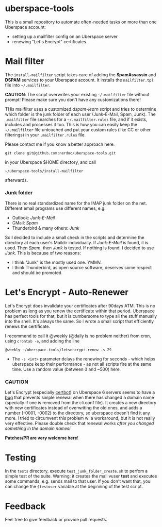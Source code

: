 # uberspace-tools

This is a small repository to automate often-needed tasks on more than one Uberspace account:

* setting up a mailfilter config on an Uberspace server
* renewing "Let's Encrypt" certificates

# Mail filter
The `install-mailfilter` script takes care of adding the **SpamAssassin** and **DSPAM** services to your Uberspace account. It installs the `mailfilter.tpl` file into `~/.mailfilter`.

**CAUTION**: The script overwrites your existing `~/.mailfilter` file without prompt! Please make sure you don't have any customizations there!

THis mailfilter uses a customized *dspam-learn* script and tries to determine which folder is the junk folder of each user (Junk-E-Mail, Spam, Junk). The `.mailfilter` file searches for a `~/.mailfilter.rules` file, and if it exists, includes and processes it too. This is how you can easily keep the `~/.mailfilter` file untouched and put your custom rules (like CC or other filterings) in your `.mailfilter.rules` file.

Please contact me if you know a better approach here.

    git clone git@github.com:nerdoc/uberspace-tools.git

in your Uberspace $HOME directory, and call

    ~/uberspace-tools/install-mailfilter

afterwards.


### Junk folder

There is no real standardized name for the IMAP junk folder on the net. Different email programs use different names, e.g.

  * Outlook: *Junk-E-Mail*
  * GMail: *Spam*
  * Thunderbird & many others: *Junk*

So I decided to include a small check in the scripts and determine the directory at each user's Maildir individually. If *Junk-E-Mail* is found, it is used. Then *Spam*, then *Junk* is tested. If nothing is found, I decided to use *Junk*. This is because of two reasons:
  * I think "Junk" is the mostly used one. YMMV.
  * I think Thunderbird, as open source software, deserves some respect and should be promoted.

# Let's Encrypt - Auto-Renewer

Let's Encrypt does invalidate your certificates after 90days ATM. This is no problem as long as you renew the certificate within that period.
Uberspace has perfect tools for that, but it is cumbersome to type all the stuff manually into the shell. It's always the same. So I
wrote a small script that efficiently renews the certificate.

I recommend to call it @weekly (@daily is no problem neither) from cron, using `crontab -e`, and adding the line

    @weekly ~/uberspace-tools/letsencrypt-renew -s 29

* The `-s <int>` parameter delays the renewing for <int> seconds - which helps uberspace kepp their performance - as not all scripts fire
at the same time. Use a random value (between 0 and ~500) here.

### CAUTION

Let's Encrypt (especially [certbot](https://github.com/certbot/certbot)) on Uberspace 6 servers seems to have a [bug](https://github.com/certbot/certbot/issues/2071) that prevents simple renewal when there has changed a domain name (specially if one is removed from the cli.conf file). It creates a new directory with new certificates instead of overwriting the old ones, and adds a number (-0001, -0002) to the directory, so uberspace doesn't find it any more. I tried to circumvent this problem wi a workaround, but it is not really very effective. Please double check that renewal works *after you changed something in the domain names!*

**Patches/PR are very welcome here!**

# Testing
In the `tests` directory, execute `test_junk_folder_create.sh` to perfom a simple test of the suite. Warning: it creates the mail vuser **test** and executes some commands, e.g. sends mail to that user. If you don't want that, you can change the `$testuser` variable at the beginning of the test script.

# Feedback
Feel free to give feedback or provide pull requests.
